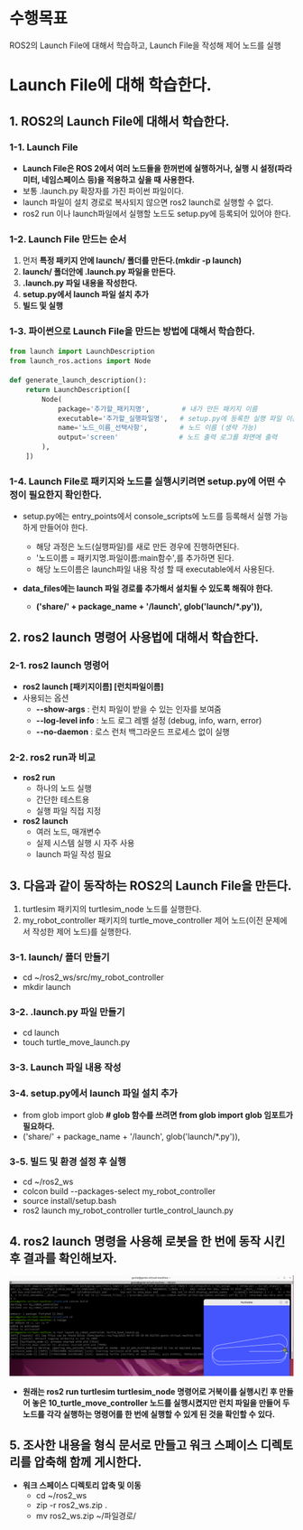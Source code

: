 # 수행목표
ROS2의 Launch File에 대해서 학습하고, Launch File을 작성해 제어 노드를 실행

# Launch File에 대해 학습한다.
## 1. ROS2의 Launch File에 대해서 학습한다.
### 1-1. Launch File
 - **Launch File은 ROS 2에서 여러 노드들을 한꺼번에 실행하거나, 실행 시 설정(파라미터, 네임스페이스 등)을 적용하고 싶을 때 사용한다.**
 - 보통 .launch.py 확장자를 가진 파이썬 파일이다.
 - launch 파일이 설치 경로로 복사되지 않으면 ros2 launch로 실행할 수 없다.
 - ros2 run 이나 launch파일에서 실행할 노드도 setup.py에 등록되어 있어야 한다.

### 1-2. Launch File 만드는 순서
1. 먼저 **특정 패키지 안에 launch/ 폴더를 만든다.(mkdir -p launch)**
2. **launch/ 폴더안에 .launch.py 파일을 만든다.**
3. **.launch.py 파일 내용을 작성한다.**
4. **setup.py에서 launch 파일 설치 추가**
5. **빌드 및 실행**

### 1-3. 파이썬으로 Launch File을 만드는 방법에 대해서 학습한다.
```python
from launch import LaunchDescription
from launch_ros.actions import Node

def generate_launch_description():
    return LaunchDescription([
        Node(
            package='추가할_패키지명',        # 내가 만든 패키지 이름
            executable='추가할_실행파일명',   # setup.py에 등록한 실행 파일 이름
            name='노드_이름_선택사항',        # 노드 이름 (생략 가능)
            output='screen'               # 노드 출력 로그를 화면에 출력
        ),
    ])
```

### 1-4. Launch File로 패키지와 노드를 실행시키려면 setup.py에 어떤 수정이 필요한지 확인한다.
 - setup.py에는 entry_points에서 console_scripts에 노드를 등록해서 실행 가능하게 만들어야 한다.
     - 해당 과정은 노드(실행파일)를 새로 만든 경우에 진행하면된다.
     - '노드이름 = 패키지명.파일이름:main함수',를 추가하면 된다.
     - 해당 노드이름은 launch파일 내용 작성 할 때 executable에서 사용된다.

 - **data_files에는 launch 파일 경로를 추가해서 설치될 수 있도록 해줘야 한다.**
     - **('share/' + package_name + '/launch', glob('launch/*.py')),**

## 2. ros2 launch 명령어 사용법에 대해서 학습한다.
### 2-1. ros2 launch 명령어
 - **ros2 launch [패키지이름] [런치파일이름]**
 - 사용되는 옵션
     - **--show-args** : 런치 파일이 받을 수 있는 인자를 보여줌
     - **--log-level info** : 노드 로그 레벨 설정 (debug, info, warn, error)
     - **--no-daemon** : 로스 런처 백그라운드 프로세스 없이 실행
### 2-2. ros2 run과 비교
 - **ros2 run**
     - 하나의 노드 실행
     - 간단한 테스트용
     - 실행 파일 직접 지정
 - **ros2 launch**
     - 여러 노드, 매개변수
     - 실제 시스템 실행 시 자주 사용
     - launch 파일 작성 필요

## 3. 다음과 같이 동작하는 ROS2의 Launch File을 만든다.
1. turtlesim 패키지의 turtlesim_node 노드를 실행한다.
2. my_robot_controller 패키지의 turtle_move_controller 제어 노드(이전 문제에서 작성한 제어 노드)를 실행한다.
### 3-1. launch/ 폴더 만들기
 - cd ~/ros2_ws/src/my_robot_controller
 - mkdir launch
### 3-2. .launch.py 파일 만들기
 - cd launch
 - touch turtle_move_launch.py
### 3-3. Launch 파일 내용 작성
### 3-4. setup.py에서 launch 파일 설치 추가
 - from glob import glob   **# glob 함수를 쓰려면 from glob import glob 임포트가 필요하다.**
 - ('share/' + package_name + '/launch', glob('launch/*.py')),
### 3-5. 빌드 및 환경 설정 후 실행
 - cd ~/ros2_ws
 - colcon build --packages-select my_robot_controller
 - source install/setup.bash
 - ros2 launch my_robot_controller turtle_control_launch.py

## 4. ros2 launch 명령을 사용해 로봇을 한 번에 동작 시킨 후 결과를 확인해보자.

<img src="12_1_screen_capture.png" alt="demo image" width="800"/>

 - **원래는 ros2 run turtlesim turtlesim_node 명령어로 거북이를 실행시킨 후 만들어 놓은 10_turtle_move_controller 노드를 실행시켰지만 런치 파일을 만들어 두 노드를 각각 실행하는 명령어를 한 번에 실행할 수 있게 된 것을 확인할 수 있다.**

## 5. 조사한 내용을 형식 문서로 만들고 워크 스페이스 디렉토리를 압축해 함께 게시한다.
 - **워크 스페이스 디렉토리 압축 및 이동**
     - cd ~/ros2_ws
     - zip -r ros2_ws.zip .
     - mv ros2_ws.zip ~/파일경로/